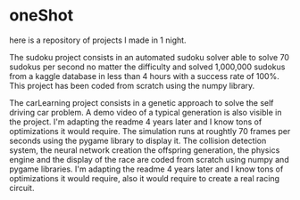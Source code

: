 # oneShot
here is a repository of projects I made in 1 night.

The sudoku project consists in an automated sudoku solver able to solve 70 sudokus per second no matter the difficulty
and solved 1,000,000 sudokus from a kaggle database in less than 4 hours with a success rate of 100%.
This project has been coded from scratch using the numpy library.

The carLearning project consists in a genetic approach to solve the self driving car problem. A demo video of a typical generation is also
visible in the project. I'm adapting the readme 4 years later and I know tons of optimizations it would require.
The simulation runs at roughtly 70 frames per seconds using the pygame library to display it.
The collision detection system, the neural network creation the offspring generation, the physics engine and the display
of the race are coded from scratch using numpy and pygame libraries.
I'm adapting the readme 4 years later and I know tons of optimizations it would require, also it would require to create a real racing circuit.
